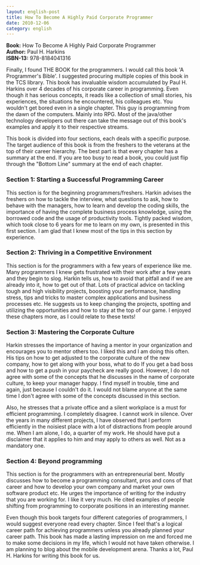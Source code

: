 ```yaml
---
layout: english-post
title: How To Become A Highly Paid Corporate Programmer
date: 2010-12-06
category: english
---
```


**Book:** How To Become A Highly Paid Corporate Programmer  
**Author:** Paul H. Harkins  
**ISBN-13:** 978-8184041316

Finally, I found THE BOOK for the programmers. I would call this book 'A Programmer's Bible'. I suggested procuring multiple copies of this book in the TCS library. This book has invaluable wisdom accumulated by Paul H. Harkins over 4 decades of his corporate career in programming. Even though it has serious concepts, it reads like a collection of small stories, his experiences, the situations he encountered, his colleagues etc. You wouldn't get bored even in a single chapter. This guy is programming from the dawn of the computers. Mainly into RPG. Most of the java/other technology developers out there can take the message out of this book's examples and apply it to their respective streams.  
  
This book is divided into four sections, each deals with a specific purpose. The target audience of this book is from the freshers to the veterans at the top of their career hierarchy. The best part is that every chapter has a summary at the end. If you are too busy to read a book, you could just flip through the "Bottom Line" summary at the end of each chapter.  
  
### Section 1: Starting a Successful Programming Career

This section is for the beginning programmers/freshers. Harkin advises the freshers on how to tackle the interview, what questions to ask, how to behave with the managers, how to learn and develop the coding skills, the importance of having the complete business process knowledge, using the borrowed code and the usage of productivity tools. Tightly packed wisdom, which took close to 6 years for me to learn on my own, is presented in this first section. I am glad that I knew most of the tips in this section by experience.  
  
### Section 2: Thriving in a Competitive Environment

This section is for the programmers with a few years of experience like me. Many programmers I knew gets frustrated with their work after a few years and they begin to slog. Harkin tells us, how to avoid that pitfall and if we are already into it, how to get out of that. Lots of practical advice on tackling tough and high visibility projects, boosting your performance, handling stress, tips and tricks to master complex applications and business processes etc. He suggests us to keep changing the projects, spotting and utilizing the opportunities and how to stay at the top of our game. I enjoyed these chapters more, as I could relate to these texts!  
  
### Section 3: Mastering the Corporate Culture

Harkin stresses the importance of having a mentor in your organization and encourages you to mentor others too. I liked this and I am doing this often. His tips on how to get adjusted to the corporate culture of the new company, how to get along with your boss, what to do If you get a bad boss and how to get a push in your paycheck are really good. However, I do not agree with some of the concepts that he discusses in the name of corporate culture, to keep your manager happy. I find myself in trouble, time and again, just because I couldn't do it. I would not blame anyone at the same time I don't agree with some of the concepts discussed in this section.  

Also, he stresses that a private office and a silent workplace is a must for efficient programming. I completely disagree. I cannot work in silence. Over the years in many different projects, I have observed that I perform efficiently in the noisiest place with a lot of distractions from people around me. When I am alone, I do,  a quarter of my work. He should have put a disclaimer that it applies to him and may apply to others as well. Not as a mandatory one.  
  
### Section 4: Beyond programming

This section is for the programmers with an entrepreneurial bent. Mostly discusses how to become a programming consultant, pros and cons of that career and how to develop your own company and market your own software product etc. He urges the importance of writing for the industry that you are working for. I like it very much. He cited examples of people shifting from programming to corporate positions in an interesting manner.  
  
Even though this book targets four different categories of programmers, I would suggest everyone read every chapter. Since I feel that's a logical career path for achieving programmers unless you already planned your career path. This book has made a lasting impression on me and forced me to make some decisions in my life, which I would not have taken otherwise. I am planning to blog about the mobile development arena. Thanks a lot, Paul H. Harkins for writing this book for us.  
